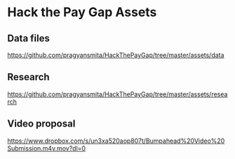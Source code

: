 # Hack the Pay Gap Assets

## Data files
https://github.com/pragyansmita/HackThePayGap/tree/master/assets/data

## Research
https://github.com/pragyansmita/HackThePayGap/tree/master/assets/research

## Video proposal
https://www.dropbox.com/s/un3xa520aop807t/Bumpahead%20Video%20Submission.m4v.mov?dl=0
